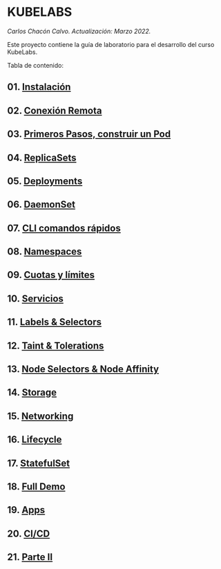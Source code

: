 # KUBELABS <!-- omit in TOC -->
*Carlos Chacón Calvo. Actualización: Marzo 2022.*

Este proyecto contiene la guía de laboratorio para el desarrollo del curso KubeLabs. <!-- omit in TOC -->

Tabla de contenido:

## 01. [Instalación](./01.Instalación.md)
## 02. [Conexión Remota](./02.ConexionRemota.md)
## 03. [Primeros Pasos, construir un Pod](./03.PrimerosPasos.md)
## 04. [ReplicaSets](./04.ReplicaSets.md)
## 05. [Deployments](./05.Deployments.md)
## 06. [DaemonSet](./06.DaemonSet.md)
## 07. [CLI comandos rápidos](./07.CLI.md)
## 08. [Namespaces](./08.Namespaces.md)
## 09. [Cuotas y límites](./09.Cuotas-Limites.md)
## 10. [Servicios](./10.Servicios.md)
## 11. [Labels & Selectors](./11.Labels-Selectors.md)
## 12. [Taint & Tolerations](./12.Taint-Tolerations.md)
## 13. [Node Selectors & Node Affinity](./13.Node_Selectors-Node_Affinity.md)
## 14. [Storage](./14.Storage.md)
## 15. [Networking](./15.Networking.md)
## 16. [Lifecycle](./16.Lifecycle.md)
## 17. [StatefulSet](./17.StatefulSet.md)
## 18. [Full Demo](./18.Full_Demo.md)
## 19. [Apps](./19.Apps.md)
## 20. [CI/CD](./20.CICD.md)
## 21. [Parte II](./21.ParteII.md)


